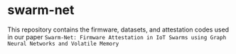 # swarm-net
This repository contains the firmware, datasets, and attestation codes used in our paper `Swarm-Net: Firmware Attestation in IoT Swarms using Graph Neural Networks and Volatile Memory`
